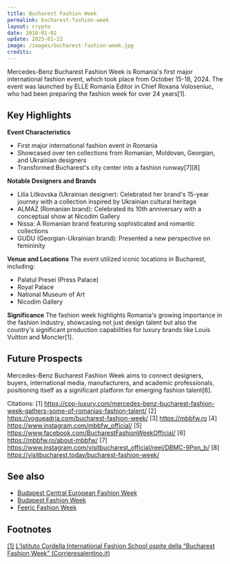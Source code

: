 ```yaml
---
title: Bucharest Fashion Week
permalink: bucharest-fashion-week
layout: crypto
date: 2018-01-02
update: 2025-01-22
image: /images/bucharest-fashion-week.jpg
credits:
---
```


Mercedes-Benz Bucharest Fashion Week is Romania's first major international fashion event, which took place from October 15-18, 2024. The event was launched by ELLE Romania Editor in Chief Roxana Voloseniuc, who had been preparing the fashion week for over 24 years[1].

## Key Highlights

**Event Characteristics**
- First major international fashion event in Romania
- Showcased over ten collections from Romanian, Moldovan, Georgian, and Ukrainian designers
- Transformed Bucharest's city center into a fashion runway[7][8]

**Notable Designers and Brands**
- Lilia Litkovska (Ukrainian designer): Celebrated her brand's 15-year journey with a collection inspired by Ukrainian cultural heritage
- ALMAZ (Romanian brand): Celebrated its 10th anniversary with a conceptual show at Nicodim Gallery
- Nissa: A Romanian brand featuring sophisticated and romantic collections
- GUDU (Georgian-Ukrainian brand): Presented a new perspective on femininity

**Venue and Locations**
The event utilized iconic locations in Bucharest, including:
- Palatul Presei (Press Palace)
- Royal Palace
- National Museum of Art
- Nicodim Gallery

**Significance**
The fashion week highlights Romania's growing importance in the fashion industry, showcasing not just design talent but also the country's significant production capabilities for luxury brands like Louis Vuitton and Moncler[1].

## Future Prospects
Mercedes-Benz Bucharest Fashion Week aims to connect designers, buyers, international media, manufacturers, and academic professionals, positioning itself as a significant platform for emerging fashion talent[6].

Citations:
[1] https://cpp-luxury.com/mercedes-benz-bucharest-fashion-week-gathers-some-of-romanias-fashion-talent/
[2] https://vogueadria.com/bucharest-fashion-week/
[3] https://mbbfw.ro
[4] https://www.instagram.com/mbbfw_official/
[5] https://www.facebook.com/BucharestFashionWeekOfficial/
[6] https://mbbfw.ro/about-mbbfw/
[7] https://www.instagram.com/visitbucharest_official/reel/DBMC-9Pon_b/
[8] https://visitbucharest.today/bucharest-fashion-week/

## See also

+ [Budapest Central European Fashion Week](budapest-central-european-fashion-week)
+ [Budapest Fashion Week](budapest-fashion-week)
+ [Feeric Fashion Week](feeric-fashion-week)

## Footnotes

[[1]](#a1) <span id="f1"></span> [L’Istituto Cordella International Fashion School ospite della “Bucharest Fashion Week” (Corrieresalentino.it)](https://www.corrieresalentino.it/2018/11/listituto-cordella-international-fashion-school-ospite-della-20-edizione-della-bucharest-fashion-week/)
